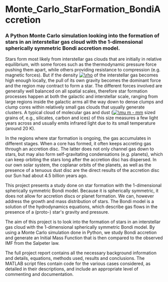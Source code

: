 # Monte_Carlo_StarFormation_BondiAccretion

### A Python Monte Carlo simulation looking into the formation of stars in an interstellar gas cloud with the 1-dimensional spherically symmetric Bondi accretion model.

Stars form most likely from interstellar gas clouds that are initially in relative equilibrium, with some forces such as the thermodynamic pressure force pushing them apart, while others providing resistance to compression (e.g. magnetic forces). But if the density <a href="https://www.codecogs.com/eqnedit.php?latex=\inline&space;\rho" target="_blank"><img src="https://latex.codecogs.com/svg.latex?\inline&space;\rho" title="\rho" /></a> of the interstellar gas becomes high enough locally, the pull of its own gravity becomes the dominant force and the region may contract to form a star. The different forces involved are generally well balanced on all spatial scales, therefore star formation processes happen at both the galactic and interstellar scale, ranging from large regions inside the galactic arms all the way down to dense clumps and clump cores within relatively small gas clouds that usually generate clusters. A typical cloud of molecular gas and dust (<a href="https://www.codecogs.com/eqnedit.php?latex=\inline&space;\mu&space;m&space;-&space;mm" target="_blank"><img src="https://latex.codecogs.com/svg.latex?\inline&space;\mu&space;m&space;-&space;mm" title="\mu m - mm" /></a> sized grains of, e.g., silicates, carbon and ices) of this size measures a few light years across and usually emits infrared light due to its small temperature (around 20 K).

In the regions where star formation is ongoing, the gas accumulates in different stages. When a core has formed, it often keeps accreting gas through an accretion disc. The latter does not only channel gas down to stars, but may also form self-gravitating condensations (e.g. planets), which can keep orbiting the stars long after the accretion disc has dispersed. In our own solar system, the coplanar orbits of the planets, as well as the presence of a tenuous dust disc are the direct results of the accretion disc our Sun had about 4.5 billion years ago.

This project presents a study done on star formation with the 1-dimensional spherically symmetric Bondi model. Because it is spherically symmetric, it does not allow for accretion discs or planet formation. We can, however address the growth and mass distribution of stars. The Bondi model is a solution of the hydrodynamics equations, which describe gas flows in the presence of a (proto-) star's gravity and pressure.

The aim of this project is to look into the formation of stars in an interstellar gas cloud with the 1-dimensional spherically symmetric Bondi model. By using a Monte Carlo simulation done in Python, we study Bondi accretion and generate an Initial Mass Function that is then compared to the observed IMF from the Salpeter law.

The full project report contains all the necessary background information and details, equations, methods used, results and conclusions. The MATLAB script files contain code for the various cases considered, as detailed in their descriptions, and include an appropriate level of commenting and documentation.
